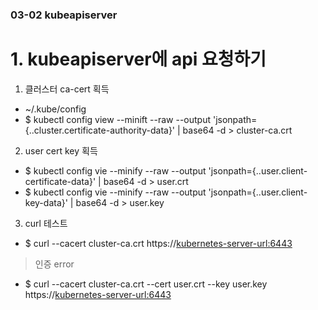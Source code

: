 ### 03-02 kubeapiserver
# 1. kubeapiserver에 api 요청하기
1. 클러스터 ca-cert 획득
- ~/.kube/config
- $ kubectl config view --minift --raw --output 'jsonpath={..cluster.certificate-authority-data}' | base64 -d > cluster-ca.crt
2. user cert key 획득
- $ kubectl config vie --minify --raw --output 'jsonpath={..user.client-certificate-data}' | base64 -d > user.crt
- $ kubectl config vie --minify --raw --output 'jsonpath={..user.client-key-data}' | base64 -d > user.key
3. curl 테스트
- $ curl --cacert cluster-ca.crt https://<kubernetes-server-url:6443>
> 인증 error
- $ curl --cacert cluster-ca.crt --cert user.crt --key user.key https://<kubernetes-server-url:6443>